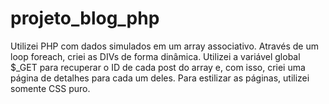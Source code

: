 # projeto_blog_php

Utilizei PHP com dados simulados em um array associativo. Através de um loop foreach, criei as DIVs de 
forma dinâmica. Utilizei a variável global $_GET para recuperar o ID de cada post do array e, com isso, criei uma página 
de detalhes para cada um deles. Para estilizar as páginas, utilizei somente CSS puro.
